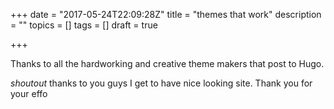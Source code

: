 +++
date = "2017-05-24T22:09:28Z"
title = "themes that work"
description = ""
topics = []
tags = []
draft = true

+++
Thanks to all the hardworking and creative theme makers that post to Hugo. 

*shoutout* thanks to you guys I get to have nice looking site. Thank you for your effo
